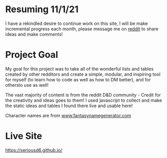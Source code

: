 # Resuming 11/1/21
I have a rekindled desire to continue work on this site, I will be make incremental progress each month, please message me on [reddit](https://www.reddit.com/user/seriousd6/) to share ideas and make comments!

# Project Goal
My goal for this project was to take all of the wonderful lists and tables created by other redditors and create a simple, modular, and inspiring tool for myself (to learn how to code as well as how to DM better), and for othersto use as well!

The vast majority of content is from the reddit D&D community - Credit for the creativity and ideas goes to them! I used javascript to collect and make the static ideas and tables I found there live and usable here! 

Character names are from www.fantasynamegenerator.com

# Live Site
https://seriousd6.github.io/
